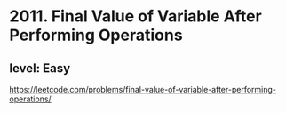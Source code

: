 # 2011. Final Value of Variable After Performing Operations
## level: Easy

https://leetcode.com/problems/final-value-of-variable-after-performing-operations/
